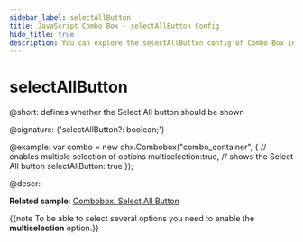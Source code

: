 ```yaml
---
sidebar_label: selectAllButton
title: JavaScript Combo Box - selectAllButton Config 
hide_title: true
description: You can explore the selectAllButton config of Combo Box in the documentation of the DHTMLX JavaScript UI library. Browse developer guides and API reference, try out code examples and live demos, and download a free 30-day evaluation version of DHTMLX Suite 7.
---
```

 
# selectAllButton

@short: defines whether the Select All button should be shown

@signature: {'selectAllButton?: boolean;'}

@example:
var combo = new dhx.Combobox("combo_container", {
    // enables multiple selection of options
    multiselection:true,
    // shows the Select All button
    selectAllButton: true
});

@descr:

**Related sample**: [Combobox. Select All Button](https://snippet.dhtmlx.com/ui7pi7ty)

{{note To be able to select several options you need to enable the **multiselection** option.}}

[comment]: # (@related: combobox/how_to_start.md#initialize-combobox combobox/configuration.md#selection-of-all-options-in-the-list)
